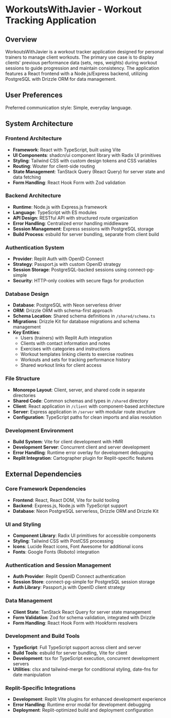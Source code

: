 # WorkoutsWithJavier - Workout Tracking Application

## Overview

WorkoutsWithJavier is a workout tracker application designed for personal trainers to manage client workouts. The primary use case is to display clients' previous performance data (sets, reps, weights) during workout sessions to guide progression and maintain consistency. The application features a React frontend with a Node.js/Express backend, utilizing PostgreSQL with Drizzle ORM for data management.

## User Preferences

Preferred communication style: Simple, everyday language.

## System Architecture

### Frontend Architecture
- **Framework**: React with TypeScript, built using Vite
- **UI Components**: shadcn/ui component library with Radix UI primitives
- **Styling**: Tailwind CSS with custom design tokens and CSS variables
- **Routing**: Wouter for client-side routing
- **State Management**: TanStack Query (React Query) for server state and data fetching
- **Form Handling**: React Hook Form with Zod validation

### Backend Architecture
- **Runtime**: Node.js with Express.js framework
- **Language**: TypeScript with ES modules
- **API Design**: RESTful API with structured route organization
- **Error Handling**: Centralized error handling middleware
- **Session Management**: Express sessions with PostgreSQL storage
- **Build Process**: esbuild for server bundling, separate from client build

### Authentication System
- **Provider**: Replit Auth with OpenID Connect
- **Strategy**: Passport.js with custom OpenID strategy
- **Session Storage**: PostgreSQL-backed sessions using connect-pg-simple
- **Security**: HTTP-only cookies with secure flags for production

### Database Design
- **Database**: PostgreSQL with Neon serverless driver
- **ORM**: Drizzle ORM with schema-first approach
- **Schema Location**: Shared schema definitions in `/shared/schema.ts`
- **Migrations**: Drizzle Kit for database migrations and schema management
- **Key Entities**: 
  - Users (trainers) with Replit Auth integration
  - Clients with contact information and notes
  - Exercises with categories and instructions
  - Workout templates linking clients to exercise routines
  - Workouts and sets for tracking performance history
  - Shared workout links for client access

### File Structure
- **Monorepo Layout**: Client, server, and shared code in separate directories
- **Shared Code**: Common schemas and types in `/shared` directory
- **Client**: React application in `/client` with component-based architecture
- **Server**: Express application in `/server` with modular route structure
- **Configuration**: TypeScript paths for clean imports and alias resolution

### Development Environment
- **Build System**: Vite for client development with HMR
- **Development Server**: Concurrent client and server development
- **Error Handling**: Runtime error overlay for development debugging
- **Replit Integration**: Cartographer plugin for Replit-specific features

## External Dependencies

### Core Framework Dependencies
- **Frontend**: React, React DOM, Vite for build tooling
- **Backend**: Express.js, Node.js with TypeScript support
- **Database**: Neon PostgreSQL serverless, Drizzle ORM and Drizzle Kit

### UI and Styling
- **Component Library**: Radix UI primitives for accessible components
- **Styling**: Tailwind CSS with PostCSS processing
- **Icons**: Lucide React icons, Font Awesome for additional icons
- **Fonts**: Google Fonts (Roboto) integration

### Authentication and Session Management
- **Auth Provider**: Replit OpenID Connect authentication
- **Session Store**: connect-pg-simple for PostgreSQL session storage
- **Auth Library**: Passport.js with OpenID client strategy

### Data Management
- **Client State**: TanStack React Query for server state management
- **Form Validation**: Zod for schema validation, integrated with Drizzle
- **Form Handling**: React Hook Form with Hookform resolvers

### Development and Build Tools
- **TypeScript**: Full TypeScript support across client and server
- **Build Tools**: esbuild for server bundling, Vite for client
- **Development**: tsx for TypeScript execution, concurrent development servers
- **Utilities**: clsx and tailwind-merge for conditional styling, date-fns for date manipulation

### Replit-Specific Integrations
- **Development**: Replit Vite plugins for enhanced development experience
- **Error Handling**: Runtime error modal for development debugging
- **Deployment**: Replit-optimized build and deployment configuration